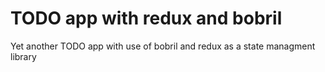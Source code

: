 # TODO app with redux and bobril
Yet another TODO app with use of bobril and redux as a state managment library